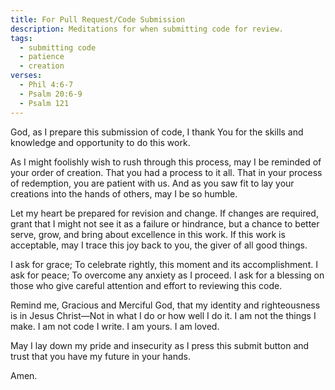 ```yaml
---
title: For Pull Request/Code Submission
description: Meditations for when submitting code for review.
tags:
  - submitting code
  - patience
  - creation
verses:
  - Phil 4:6-7
  - Psalm 20:6-9
  - Psalm 121
---
```


God, as I prepare this submission of code,
I thank You for the skills and knowledge and opportunity to do this work.

As I might foolishly wish to rush through this process, may I be reminded of your order of creation.
That you had a process to it all.
That in your process of redemption, you are patient with us.
And as you saw fit to lay your creations into the hands of others, may I be so humble.

Let my heart be prepared for revision and change.
If changes are required, grant that I might not see it as a failure or hindrance,
but a chance to better serve, grow, and bring about excellence in this work.
If this work is acceptable, may I trace this joy back to you, the giver of all good things.

I ask for grace;
To celebrate rightly, this moment and its accomplishment.
I ask for peace;
To overcome any anxiety as I proceed.
I ask for a blessing on those who give careful attention and effort to reviewing this code.

Remind me, Gracious and Merciful God, that my identity and righteousness is in Jesus Christ—Not in what I do or how well I do it.
I am not the things I make.
I am not code I write.
I am yours.
I am loved.

May I lay down my pride and insecurity as I press this submit button and trust that you have my future in your hands.

Amen.
